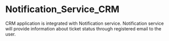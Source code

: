 # Notification_Service_CRM

CRM application is integrated with Notification service.
Notification service will provide information about ticket status through registered email to the user.
